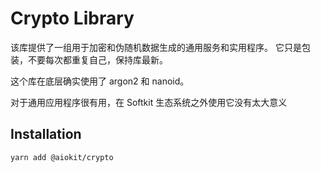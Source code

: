 # Crypto Library

该库提供了一组用于加密和伪随机数据生成的通用服务和实用程序。
它只是包装，不要每次都重复自己，保持库最新。

这个库在底层确实使用了 argon2 和 nanoid。

对于通用应用程序很有用，在 Softkit 生态系统之外使用它没有太大意义

## Installation

```bash
yarn add @aiokit/crypto
```

